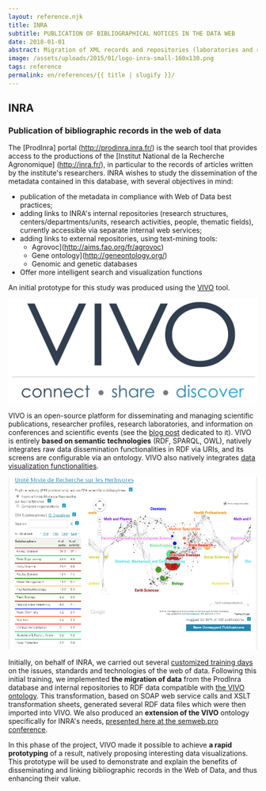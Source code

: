 ```yaml
---
layout: reference.njk
title: INRA
subtitle: PUBLICATION OF BIBLIOGRAPHICAL NOTICES IN THE DATA WEB
date: 2018-01-01
abstract: Migration of XML records and repositories (laboratories and researchers) to the web of data using the VIVO platform.
image: /assets/uploads/2015/01/logo-inra-small-160x130.png
tags: reference
permalink: en/references/{{ title | slugify }}/
---
```


## INRA

### Publication of bibliographic records in the web of data

The [ProdInra] portal (http://prodinra.inra.fr/) is the search tool that provides access to the productions of the [Institut National de la Recherche Agronomique] (http://inra.fr/), in particular to the records of articles written by the institute's researchers. INRA wishes to study the dissemination of the metadata contained in this database, with several objectives in mind:

- publication of the metadata in compliance with Web of Data best practices;
- adding links to INRA's internal repositories (research structures, centers/departments/units, research activities, people, thematic fields), currently accessible via separate internal web services;
- adding links to external repositories, using text-mining tools:
  - Agrovoc](http://aims.fao.org/fr/agrovoc)
  - Gene ontology](http://geneontology.org/)
  - Genomic and genetic databases
- Offer more intelligent search and visualization functions

An initial prototype for this study was produced using the [VIVO](http://www.vivoweb.org/) tool.

![screenshot INRA 1](/assets/uploads/2015/01/vivo-web-large-v1.jpg)

VIVO is an open-source platform for disseminating and managing scientific publications, researcher profiles, research laboratories, and information on conferences and scientific events (see the [blog post](https://blog.sparna.fr/vivo-vitro-edition-publication-rdf-ontologie/) dedicated to it). VIVO is entirely **based on semantic technologies** (RDF, SPARQL, OWL), natively integrates raw data dissemination functionalities in RDF via URIs, and its screens are configurable via an ontology. VIVO also natively integrates [data visualization functionalities](http://vivo.cns.iu.edu/gallery.html).

![screenshot INRA 2](/assets/uploads/2015/01/inra-map-of-science.png)

Initially, on behalf of INRA, we carried out several [customized training days](https://www.sparna.fr//?page_id=20) on the issues, standards and technologies of the web of data. Following this initial training, we implemented **the migration of data** from the ProdInra database and internal repositories to RDF data compatible with [the VIVO ontology](https://wiki.duraspace.org/display/VIVO/VIVO-ISF+Ontology). This transformation, based on SOAP web service calls and XSLT transformation sheets, generated several RDF data files which were then imported into VIVO. We also produced an **extension of the VIVO** ontology specifically for INRA's needs, [presented here at the semweb.pro conference](http://fr.slideshare.net/SemWebPro/04-edzale).

In this phase of the project, VIVO made it possible to achieve **a rapid prototyping** of a result, natively proposing interesting data visualizations. This prototype will be used to demonstrate and explain the benefits of disseminating and linking bibliographic records in the Web of Data, and thus enhancing their value.